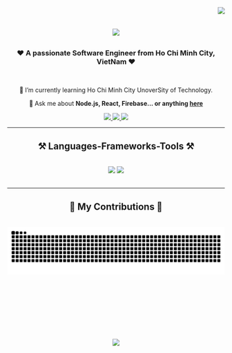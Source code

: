 <img align="right" src="https://visitor-badge.laobi.icu/badge?page_id=LeNguyenYenNhi2812.LeNguyenYenNhi2812" />

<h1 align="center">
    <img src="https://readme-typing-svg.herokuapp.com/?font=Righteous&size=35&center=true&vCenter=true&width=500&height=70&duration=4000&lines=Hi+There!+👋;+I'm+YenNhi!;" />
</h1>

<h3 align="center"> ❤️ A passionate Software Engineer from Ho Chi Minh City, VietNam ❤️</h3>

<br/>

<div align="center">
 
 
 
 🌱 I’m currently learning Ho Chi Minh City UnoverSity of Technology.

💬 Ask me about **Node.js, React, Firebase... or anything [here](https://github.com/LeNguyenYenNhi2812/LeNguyenYenNhi2812/issues)**



 </div>
 
<div align="center"> 
  <a href="mailto:lenguyenyennhi2004@gmail.com">
    <img src="https://img.shields.io/badge/Gmail-333333?style=for-the-badge&logo=gmail&logoColor=red" />
  </a>
  <a href="https://linkedin.com/in/nhi-lê-nguyễn-yến-a5240a276" target="_blank">
    <img src="https://img.shields.io/badge/LinkedIn-0077B5?style=for-the-badge&logo=linkedin&logoColor=white" target="_blank" />
  </a>
  <a href="https://LeNguyenYenNhi2812.github.io" target="_blank">
     <img src="https://img.shields.io/badge/Portfolio-FF5722?style=for-the-badge&logo=todoist&logoColor=white" target="_blank" /> <!-- sqlite, safari, google-chrome are other good icon options -->
  </a>
</div>

 <hr/>
 
<h2 align="center">⚒️ Languages-Frameworks-Tools ⚒️</h2>
<br/>
<div align="center">
    <img src="https://skillicons.dev/icons?i=react,bootstrap,mui,html,css,vscode,github,figma,tailwind,git,r" />
    <img src="https://skillicons.dev/icons?i=nodejs,python,javascript,typescript,express,firebase,mongodb,c,java,nextjs,mysql,flask" /><br>
</div>

<br/>
<hr/>

<div align="center">
  <h2>🐍 My Contributions 🐍</h2>
  <br>

   <img alt="snake eating my contributions" src="https://raw.githubusercontent.com/LeNguyenYenNhi2812/LeNguyenYenNhi2812/output/github-contribution-grid-snake.svg" />
  
  <br/><br/><br/>
</div>



<br/>

<h1 align="center">
    <img src="https://readme-typing-svg.herokuapp.com/?font=Righteous&size=35&center=true&vCenter=true&width=500&height=70&duration=4000&lines=Contact+Me!+👋;" />
</h1>


<br/>
